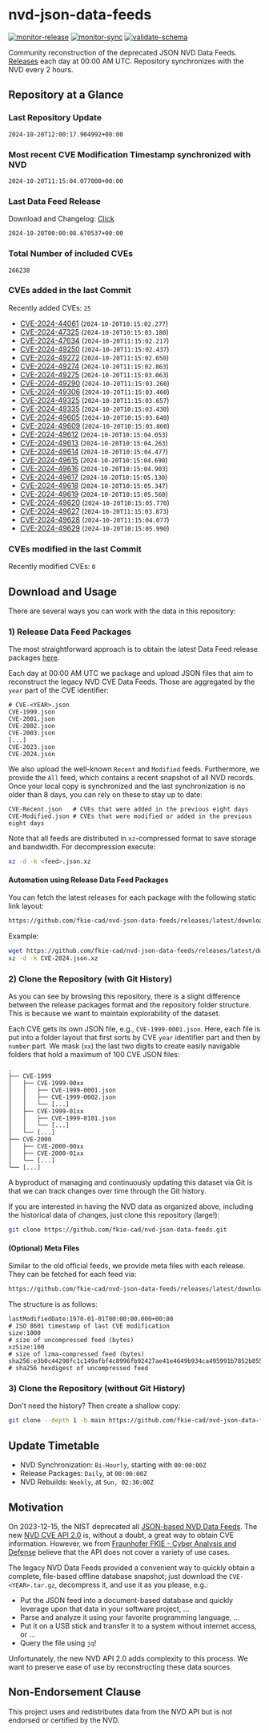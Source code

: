 # nvd-json-data-feeds

[![monitor-release](https://github.com/fkie-cad/nvd-json-data-feeds/actions/workflows/monitor_release.yml/badge.svg)](https://github.com/fkie-cad/nvd-json-data-feeds/actions/workflows/monitor_release.yml)
[![monitor-sync](https://github.com/fkie-cad/nvd-json-data-feeds/actions/workflows/monitor_sync.yml/badge.svg)](https://github.com/fkie-cad/nvd-json-data-feeds/actions/workflows/monitor_sync.yml)
[![validate-schema](https://github.com/fkie-cad/nvd-json-data-feeds/actions/workflows/validate_schema.yml/badge.svg)](https://github.com/fkie-cad/nvd-json-data-feeds/actions/workflows/validate_schema.yml)

Community reconstruction of the deprecated JSON NVD Data Feeds.
[Releases](https://github.com/fkie-cad/nvd-json-data-feeds/releases/latest) each day at 00:00 AM UTC.
Repository synchronizes with the NVD every 2 hours.

## Repository at a Glance

### Last Repository Update

```plain
2024-10-20T12:00:17.904992+00:00
```

### Most recent CVE Modification Timestamp synchronized with NVD

```plain
2024-10-20T11:15:04.077000+00:00
```

### Last Data Feed Release

Download and Changelog: [Click](https://github.com/fkie-cad/nvd-json-data-feeds/releases/latest)

```plain
2024-10-20T00:00:08.670537+00:00
```

### Total Number of included CVEs

```plain
266238
```

### CVEs added in the last Commit

Recently added CVEs: `25`

- [CVE-2024-44061](CVE-2024/CVE-2024-440xx/CVE-2024-44061.json) (`2024-10-20T10:15:02.277`)
- [CVE-2024-47325](CVE-2024/CVE-2024-473xx/CVE-2024-47325.json) (`2024-10-20T10:15:03.180`)
- [CVE-2024-47634](CVE-2024/CVE-2024-476xx/CVE-2024-47634.json) (`2024-10-20T11:15:02.217`)
- [CVE-2024-49250](CVE-2024/CVE-2024-492xx/CVE-2024-49250.json) (`2024-10-20T11:15:02.437`)
- [CVE-2024-49272](CVE-2024/CVE-2024-492xx/CVE-2024-49272.json) (`2024-10-20T11:15:02.650`)
- [CVE-2024-49274](CVE-2024/CVE-2024-492xx/CVE-2024-49274.json) (`2024-10-20T11:15:02.863`)
- [CVE-2024-49275](CVE-2024/CVE-2024-492xx/CVE-2024-49275.json) (`2024-10-20T11:15:03.063`)
- [CVE-2024-49290](CVE-2024/CVE-2024-492xx/CVE-2024-49290.json) (`2024-10-20T11:15:03.260`)
- [CVE-2024-49306](CVE-2024/CVE-2024-493xx/CVE-2024-49306.json) (`2024-10-20T11:15:03.460`)
- [CVE-2024-49325](CVE-2024/CVE-2024-493xx/CVE-2024-49325.json) (`2024-10-20T11:15:03.657`)
- [CVE-2024-49335](CVE-2024/CVE-2024-493xx/CVE-2024-49335.json) (`2024-10-20T10:15:03.430`)
- [CVE-2024-49605](CVE-2024/CVE-2024-496xx/CVE-2024-49605.json) (`2024-10-20T10:15:03.640`)
- [CVE-2024-49609](CVE-2024/CVE-2024-496xx/CVE-2024-49609.json) (`2024-10-20T10:15:03.860`)
- [CVE-2024-49612](CVE-2024/CVE-2024-496xx/CVE-2024-49612.json) (`2024-10-20T10:15:04.053`)
- [CVE-2024-49613](CVE-2024/CVE-2024-496xx/CVE-2024-49613.json) (`2024-10-20T10:15:04.263`)
- [CVE-2024-49614](CVE-2024/CVE-2024-496xx/CVE-2024-49614.json) (`2024-10-20T10:15:04.477`)
- [CVE-2024-49615](CVE-2024/CVE-2024-496xx/CVE-2024-49615.json) (`2024-10-20T10:15:04.690`)
- [CVE-2024-49616](CVE-2024/CVE-2024-496xx/CVE-2024-49616.json) (`2024-10-20T10:15:04.903`)
- [CVE-2024-49617](CVE-2024/CVE-2024-496xx/CVE-2024-49617.json) (`2024-10-20T10:15:05.130`)
- [CVE-2024-49618](CVE-2024/CVE-2024-496xx/CVE-2024-49618.json) (`2024-10-20T10:15:05.347`)
- [CVE-2024-49619](CVE-2024/CVE-2024-496xx/CVE-2024-49619.json) (`2024-10-20T10:15:05.560`)
- [CVE-2024-49620](CVE-2024/CVE-2024-496xx/CVE-2024-49620.json) (`2024-10-20T10:15:05.770`)
- [CVE-2024-49627](CVE-2024/CVE-2024-496xx/CVE-2024-49627.json) (`2024-10-20T11:15:03.873`)
- [CVE-2024-49628](CVE-2024/CVE-2024-496xx/CVE-2024-49628.json) (`2024-10-20T11:15:04.077`)
- [CVE-2024-49629](CVE-2024/CVE-2024-496xx/CVE-2024-49629.json) (`2024-10-20T10:15:05.990`)


### CVEs modified in the last Commit

Recently modified CVEs: `0`



## Download and Usage

There are several ways you can work with the data in this repository:

### 1) Release Data Feed Packages

The most straightforward approach is to obtain the latest Data Feed release packages [here](https://github.com/fkie-cad/nvd-json-data-feeds/releases/latest).

Each day at 00:00 AM UTC we package and upload JSON files that aim to reconstruct the legacy NVD CVE Data Feeds.
Those are aggregated by the `year` part of the CVE identifier:

```
# CVE-<YEAR>.json
CVE-1999.json
CVE-2001.json
CVE-2002.json
CVE-2003.json
[...]
CVE-2023.json
CVE-2024.json
```

We also upload the well-known `Recent` and `Modified` feeds.
Furthermore, we provide the `All` feed, which contains a recent snapshot of all NVD records.
Once your local copy is synchronized and the last synchronization is no older than 8 days, you can rely on these to stay up to date:

```plain
CVE-Recent.json   # CVEs that were added in the previous eight days
CVE-Modified.json # CVEs that were modified or added in the previous eight days
```

Note that all feeds are distributed in `xz`-compressed format to save storage and bandwidth.
For decompression execute:

```sh
xz -d -k <feed>.json.xz
```

#### Automation using Release Data Feed Packages

You can fetch the latest releases for each package with the following static link layout:

```sh
https://github.com/fkie-cad/nvd-json-data-feeds/releases/latest/download/CVE-<YEAR>.json.xz
```

Example:

```sh
wget https://github.com/fkie-cad/nvd-json-data-feeds/releases/latest/download/CVE-2024.json.xz
xz -d -k CVE-2024.json.xz
```

### 2) Clone the Repository (with Git History)

As you can see by browsing this repository, there is a slight difference between the release packages format and the repository folder structure.
This is because we want to maintain explorability of the dataset.

Each CVE gets its own JSON file, e.g., `CVE-1999-0001.json`.
Here, each file is put into a folder layout that first sorts by CVE `year` identifier part and then by `number` part.
We mask (`xx`) the last two digits to create easily navigable folders that hold a maximum of 100 CVE JSON files:

```plain
.
├── CVE-1999
│   ├── CVE-1999-00xx
│   │   ├── CVE-1999-0001.json
│   │   ├── CVE-1999-0002.json
│   │   └── [...]
│   ├── CVE-1999-01xx
│   │   ├── CVE-1999-0101.json
│   │   └── [...]
│   └── [...]
├── CVE-2000
│   ├── CVE-2000-00xx
│   ├── CVE-2000-01xx
│   └── [...]
└── [...]
```

A byproduct of managing and continuously updating this dataset via Git is that we can track changes over time through the Git history.

If you are interested in having the NVD data as organized above, including the historical data of changes, just clone this repository (large!):

```sh
git clone https://github.com/fkie-cad/nvd-json-data-feeds.git
```

#### (Optional) Meta Files

Similar to the old official feeds, we provide meta files with each release. They can be fetched for each feed via:

```sh
https://github.com/fkie-cad/nvd-json-data-feeds/releases/latest/download/CVE-<YEAR>.meta
```

The structure is as follows:

```plain
lastModifiedDate:1970-01-01T00:00:00.000+00:00                          # ISO 8601 timestamp of last CVE modification
size:1000                                                               # size of uncompressed feed (bytes)
xzSize:100                                                              # size of lzma-compressed feed (bytes)
sha256:e3b0c44298fc1c149afbf4c8996fb92427ae41e4649b934ca495991b7852b855 # sha256 hexdigest of uncompressed feed
```

### 3) Clone the Repository (without Git History)

Don't need the history? Then create a shallow copy:

```sh
git clone --depth 1 -b main https://github.com/fkie-cad/nvd-json-data-feeds.git
```


## Update Timetable

* NVD Synchronization: `Bi-Hourly`, starting with `00:00:00Z`
* Release Packages: `Daily`, at `00:00:00Z`
* NVD Rebuilds: `Weekly`, at `Sun, 02:30:00Z`


## Motivation

On 2023-12-15, the NIST deprecated all [JSON-based NVD Data Feeds](https://nvd.nist.gov/vuln/data-feeds#divRetirementBanner-1).
The new [NVD CVE API 2.0](https://nvd.nist.gov/developers/vulnerabilities) is, without a doubt, a great way to obtain CVE information.
However, we from [Fraunhofer FKIE - Cyber Analysis and Defense](https://www.fkie.fraunhofer.de/en/departments/cad.html) believe that the API does not cover a variety of use cases.

The legacy NVD Data Feeds provided a convenient way to quickly obtain a complete, file-based offline database snapshot; just download the `CVE-<YEAR>.tar.gz`, decompress it, and use it as you please, e.g.:

- Put the JSON feed into a document-based database and quickly leverage upon that data in your software project, ...
- Parse and analyze it using your favorite programming language, ...
- Put it on a USB stick and transfer it to a system without internet access, or ...
- Query the file using `jq`!

Unfortunately, the new NVD API 2.0 adds complexity to this process.
We want to preserve ease of use by reconstructing these data sources.

## Non-Endorsement Clause

This project uses and redistributes data from the NVD API but is not endorsed or certified by the NVD.
